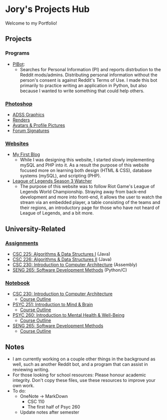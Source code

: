 # Jory's Projects Hub
Welcome to my Portfolio! 
## Projects
### Programs
 * [PIBot](/PIBot/): 
	* Searches for Personal Information (PI) and reports distrbution to the Reddit mods/admins. Distributing personal information without the person's consent is against Reddit's Terms of Use. I made this bot primarily to practice writing an application in Python, but also because I wanted to write something that could help others.

### [Photoshop](/Photoshop)
* [ADSS Graphics](/Photoshop/Misc/ADSS/)
* [Renders](/Photoshop/Misc/Renders/)
* [Avatars & Profile Pictures](/Photoshop/Avatars/)
* [Forum Signatures](/Photoshop/Forum/)

### [Websites](/Websites/)
* [My First Blog](/Websites/1/)
	* While I was designing this website, I started slowly implementing mySQL and PHP into it. As a result the purpose of this website focused more on learning both design (HTML & CSS), database systems (mySQL), and scripting (PHP).
* [League of Legends Season 3 Watcher](/Websites/2/)
	* The purpose of this website was to follow Riot Game's League of Legends World Championship. Straying away from back-end development and more into front-end, it allows the user to watch the stream via an embedded player, a table consisting of the teams and their regions, an introductory page for those who have not heard of League of Legends, and a bit more.

## University-Related
### [Assignments](/Assignments/)
* [CSC 225: Algorithms & Data Structures I](/Assignments/CSC225/) (Java)
* [CSC 226: Algorithms & Data Structures II](/Assignments/CSC226) (Java)
* [CSC 230: Introduction to Computer Architecture](/Assignments/CSC230) (Assembly) 
* [SENG 265: Software Development Methods](/Assignments/SENG265) (Python/C)
### [Notebook](/Notebook/)
* [CSC 230: Introduction to Computer Architecture](/Notebook/Csc230/)
	* [Course Outline](https://heat.csc.uvic.ca/coview/outline/2017/Spring/CSC/230)
* [PSYC 251: Introduction to Mind & Brain](/Notebook/Psyc251)
	* [Course Outline](/Notebook/Psyc251/PSYC251-CourseOutline-Revised.pdf)
* [PSYC 260: Introduction to Mental Health & Well-Being](/Notebook/Psyc260)
	* [Course Outline](/Notebook/Psyc260/260A01CourseOutlineWoodin.pdf)
* [SENG 265: Software Development Methods](/Notebook/Seng265)
	* [Course Outline](https://heat.csc.uvic.ca/coview/outline/2016/Fall/SENG/265)
		
## Notes
 * I am currently working on a couple other things in the background as well, such as another Reddit bot, and a program that can assist in reviewing writing.
 * For those looking for school resources: Please honour academic integrity. Don't copy these files, use these resources to improve your own work.
 * To do:
	* OneNote -> MarkDown
		* CSC 110
		* The first half of Psyc 260
	* Update notes after semester

